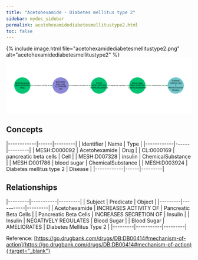 ```yaml
---
title: "Acetohexamide - Diabetes mellitus type 2"
sidebar: mydoc_sidebar
permalink: acetohexamidediabetesmellitustype2.html
toc: false 
---
```


{% include image.html file="acetohexamidediabetesmellitustype2.png" alt="acetohexamidediabetesmellitustype2" %}![Path Visualization](/images/acetohexamidediabetesmellitustype2.png)

## Concepts

|------------|------|---------|
| Identifier | Name | Type    |
|------------|------|---------|
| MESH:D000092 | Acetohexamide | Drug |
| CL:0000169 | pancreatic beta cells | Cell |
| MESH:D007328 | insulin | ChemicalSubstance |
| MESH:D001786 | blood sugar | ChemicalSubstance |
| MESH:D003924 | Diabetes mellitus type 2 | Disease |
|------------|------|---------|

## Relationships

|---------|-----------|---------|
| Subject | Predicate | Object  |
|---------|-----------|---------|
| Acetohexamide | INCREASES ACTIVITY OF | Pancreatic Beta Cells |
| Pancreatic Beta Cells | INCREASES SECRETION OF | Insulin |
| Insulin | NEGATIVELY REGULATES | Blood Sugar |
| Blood Sugar | AMELIORATES | Diabetes Mellitus Type 2 |
|---------|-----------|---------|

Reference: [https://go.drugbank.com/drugs/DB:DB00414#mechanism-of-action](https://go.drugbank.com/drugs/DB:DB00414#mechanism-of-action){:target="_blank"}